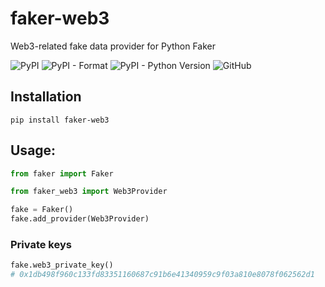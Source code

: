 # faker-web3

Web3-related fake data provider for Python Faker

![PyPI](https://img.shields.io/pypi/v/faker-web3)
![PyPI - Format](https://img.shields.io/pypi/format/faker-web3)
![PyPI - Python Version](https://img.shields.io/pypi/pyversions/faker-web3)
![GitHub](https://img.shields.io/github/license/rcstanciu/faker-web3)

## Installation

```
pip install faker-web3
```

## Usage:

```python
from faker import Faker

from faker_web3 import Web3Provider

fake = Faker()
fake.add_provider(Web3Provider)
```

### Private keys

```python
fake.web3_private_key()
# 0x1db498f960c133fd83351160687c91b6e41340959c9f03a810e8078f062562d1
```
